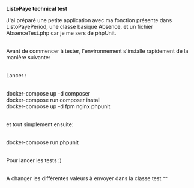 <b>ListoPaye technical test</b>

J'ai préparé une petite application avec ma fonction présente dans ListoPayePeriod, une classe basique Absence, et un fichier AbsenceTest.php car je me sers de phpUnit.<br><br>

Avant de commencer à tester, l'environnement s'installe rapidement de la manière suivante:<br><br>

Lancer :<br><br>

docker-compose up -d composer<br>
docker-compose run composer install<br>
docker-compose up -d fpm nginx phpunit<br><br>

et tout simplement ensuite:<br><br>

docker-compose run phpunit <br><br>

Pour lancer les tests :)<br><br>

A changer les différentes valeurs à envoyer dans la classe test ^^
